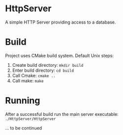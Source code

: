 # HttpServer
A simple HTTP Server providing access to a database.

# Build
Project uses CMake build system. Default Unix steps:

1. Create build directory: `mkdir build`
2. Enter build directory: `cd build`
3. Call Cmake: `cmake ..`
4. Call make: `make`

# Running
After a successful build run the main server executable: `./HttpServer/HttpServer`

... to be continued